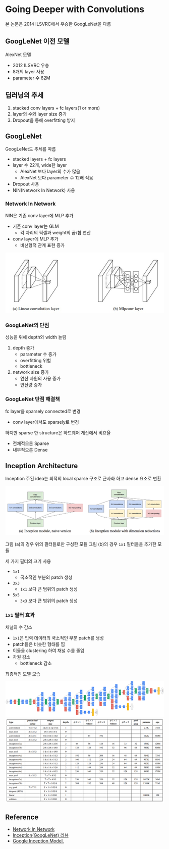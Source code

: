 # Going Deeper with Convolutions
본 논문은 2014 ILSVRC에서 우승한 GoogLeNet을 다룸 

## GoogLeNet 이전 모델
AlexNet 모델
- 2012 ILSVRC 우승
- 8개의 layer 사용
- parameter 수 62M

## 딥러닝의 추세
1. stacked conv layers + fc layers(1 or more)
2. layer의 수와 layer size 증가
3. Dropout을 통해 overfitting 방지

## GoogLeNet
GoogLeNet도 추세를 따름
- stacked layers + fc layers
- layer 수 22개, wide한 layer
    - AlexNet 보다 layer의 수가 많음
    - AlexNet 보다 parameter 수 12배 적음
- Dropout 사용
- NIN(Network In Network) 사용

### Network In Network
NIN은 기존 conv layer에 MLP 추가
- 기존 conv layer는 GLM
    - 각 자리의 픽셀과 weight의 곱/합 연산
- conv layer에 MLP 추가
    - 비선형적 관계 표현 증가
<img src='image/Network In Network.jpg'>

### GoogLeNet의 단점
성능을 위해 depth와 width 늘림

1. depth 증가
    - parameter 수 증가
    - overfitting 위험
    - bottleneck
2. network size 증가
    - 연산 자원의 사용 증가
    - 연산량 증가

### GoogLeNet 단점 해결책
fc layer을 sparsely connected로 변경
- conv layer에서도 sparsely로 변경

하지만 sparse 한 structure은 하드웨어 계산에서 비효율
- 전체적으론 Sparse
- 내부적으론 Dense

## Inception Architecture 
Inception 주된 idea는 최적의 local sparse 구조로 근사화 하고 dense 요소로 변환

<img src='image/Inception module.png'>

그림 (a)의 경우 위의 필터들로만 구성한 모듈
그림 (b)의 경우 `1x1` 필터들을 추가한 모듈

세 가지 필터의 크기 사용
- `1x1`
    - 국소적인 부분의 patch 생성
- `3x3`
    - `1x1` 보다 큰 범위의 patch 생성
- `5x5`
    - `3x3` 보다 큰 범위의 patch 생성


### `1x1` 필터 효과
채널의 수 감소
- `1x1`은 입력 데이터의 국소적인 부분 patch를 생성
- patch들은 비슷한 형태를 띰
- 이들을 clustering 하여 채널 수를 줄임
- 차원 감소
    - bottleneck 감소


최종적인 모델 모습

<img src='image/Model.png'>
<img src='image/GoogLeNet.png'>


## Reference
- [Network In Network](https://arxiv.org/pdf/1312.4400.pdf)
- [Inception(GoogLeNet) 리뷰](https://kangbk0120.github.io/articles/2018-01/inception-googlenet-review)
- [Google Inception Model.](https://norman3.github.io/papers/docs/google_inception.html)